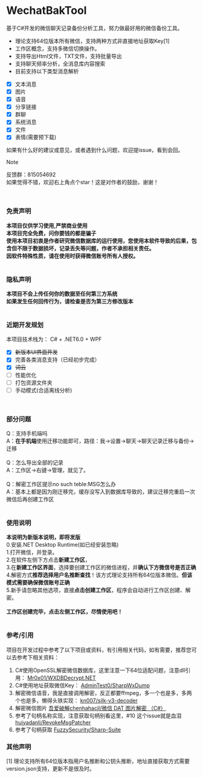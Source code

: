 
# WechatBakTool
基于C#开发的微信聊天记录备份分析工具，努力做最好用的微信备份工具。

- 理论支持64位版本所有微信，支持两种方式非直接地址获取Key[1]
- 工作区概念，支持多微信切换操作。
- 支持导出Html文件，TXT文件，支持批量导出
- 支持聊天频率分析，全消息库内容搜索
- 目前支持以下类型消息解析
- [x] 文本消息
- [x] 图片
- [x] 语音
- [x] 分享链接
- [x] 群聊
- [x] 系统消息
- [x] 文件
- [x] 表情(需要预下载)

如果有什么好的建议或意见，或者遇到什么问题，欢迎提issue，看到会回。

> [!NOTE]
> 反馈群：815054692<br/>
> 如果觉得不错，欢迎右上角点个star！这是对作者的鼓励，谢谢！<br/>
<br/>

### 免责声明
**本项目仅供学习使用,严禁商业使用**<br/>
**本项目完全免费，问你要钱的都是骗子**<br/>
**使用本项目初衷是作者研究微信数据库的运行使用，您使用本软件导致的后果，包含但不限于数据损坏，记录丢失等问题，作者不承担相关责任。**<br/>
**因软件特殊性质，请在使用时获得微信账号所有人授权。**<br/>
<br/>

### 隐私声明
**本项目不会上传任何你的数据至任何第三方系统**<br/>
**如果发生任何回传行为，请检查是否为第三方修改版本**<br/>
<br/>

### 近期开发规划
本项目技术栈为：
C# + .NET6.0 + WPF <br/>
- [x] ~~新版本UI界面开发~~
- [x] 完善各类消息支持（已经初步完成）
- [x] ~~词云~~
- [ ] 性能优化
- [ ] 打包资源文件夹
- [ ] 手动模式(合适离线分析)
<br/>

### 部分问题
Q：支持手机端吗<br/>
A：<b>在手机端</b>使用迁移功能即可，路径：我->设置->聊天->聊天记录迁移与备份->迁移<br/>
<br/>
Q：怎么导出全部的记录<br/>
A：工作区->右键->管理，就见了。<br/>
<br/>
Q：解密工作区提示no such teble:MSG怎么办<br/>
A：基本上都是因为刚迁移完，缓存没写入到数据库导致的，建议迁移完重启一次微信后再创建工作区<br/>
<br/>

### 使用说明
**本说明为新版本说明，即将发版**<br/>
0.安装.NET Desktop Runtime(如已经安装忽略)<br/>
1.打开微信，并登录。<br/>
2.在软件左侧下方点击**新建工作区**，<br/>
3.在**新建工作区界面**，选择要创建工作区的微信进程，并**确认下方微信号是否正确**<br/>
4.解密方式**推荐选择用户名推断查找**！该方式理论支持所有64位版本微信。**但该模式需要确保微信账号正确**<br/>
5.新手请忽略其他选项，直接**点击创建工作区**，程序会自动进行工作区创建、解密。<br/><br/>
**工作区创建完毕，点击左侧工作区，尽情使用吧！**<br/>
<br/>

### 参考/引用
项目在开发过程中参考了以下项目或资料，有引用相关代码，如有需要，推荐您可以去参考下相关资料：

1. C#使用OpenSSL解密微信数据库，这里注意一下64位适配问题，注意dll引用： [Mr0x01/WXDBDecrypt.NET](https://github.com/Mr0x01/WXDBDecrypt.NET)<br/>
2. C#使用地址获取微信Key： [AdminTest0/SharpWxDump](https://github.com/AdminTest0/SharpWxDump)
3. 解密微信语音，我是直接调用解密，反正都要ffmpeg，多一个也是多，多两个也是多，懒得头铁实现： [kn007/silk-v3-decoder](https://github.com/kn007/silk-v3-decoder)
4. 解密微信图片 [吾爱破解chenhahacjl/微信 DAT 图片解密 （C#）](https://www.52pojie.cn/forum.php?mod=viewthread&tid=1507922)
5. 参考了句柄名称实现，注意获取句柄别看这里，#10 这个issue就是血泪 [huiyadanli/RevokeMsgPatcher](https://github.com/huiyadanli/RevokeMsgPatcher)
6. 参考了句柄获取 [FuzzySecurity/Sharp-Suite](https://github.com/FuzzySecurity/Sharp-Suite)

### 其他声明
[1] 理论支持所有64位版本指用户名推断和公钥头推断，地址直接获取方式需要version.json支持，更新不是很及时。
